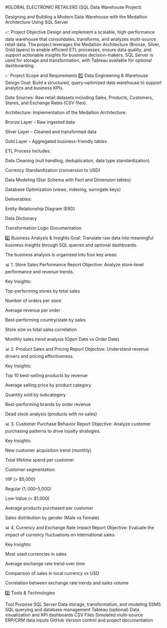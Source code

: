 #GLOBAL ELECTRONIC RETAILERS (SQL Data Warehouse Project)

Designing and Building a Modern Data Warehouse with the Medallion Architecture Using SQL Server

📈 Project Objective
Design and implement a scalable, high-performance data warehouse that consolidates, transforms, and analyzes multi-source retail data.
The project leverages the Medallion Architecture (Bronze, Silver, Gold layers) to enable efficient ETL processes, ensure data quality, and support actionable insights for business decision-makers.
SQL Server is used for storage and transformation, with Tableau available for optional dashboarding.

✅ Project Scope and Requirements
1️⃣ Data Engineering & Warehouse Design
Goal: Build a structured, query-optimized data warehouse to support analytics and business KPIs.

Data Sources:
Raw retail datasets including Sales, Products, Customers, Stores, and Exchange Rates (CSV files).

Architecture:
Implementation of the Medallion Architecture:

Bronze Layer – Raw ingested data

Silver Layer – Cleaned and transformed data

Gold Layer – Aggregated business-friendly tables

ETL Process Includes:

Data Cleaning (null handling, deduplication, data type standardization)

Currency Standardization (conversion to USD)

Data Modeling (Star Schema with Fact and Dimension tables)

Database Optimization (views, indexing, surrogate keys)

Deliverables:

Entity-Relationship Diagram (ERD)

Data Dictionary

Transformation Logic Documentation

2️⃣ Business Analysis & Insights
Goal: Translate raw data into meaningful business insights through SQL queries and optional dashboards.

The business analysis is organized into four key areas:

📊 1. Store Sales Performance Report
Objective:
Analyze store-level performance and revenue trends.

Key Insights:

Top-performing stores by total sales

Number of orders per store

Average revenue per order

Best-performing country/state by sales

Store size vs total sales correlation

Monthly sales trend analysis (Open Date vs Order Date)

📊 2. Product Sales and Pricing Report
Objective:
Understand revenue drivers and pricing effectiveness.

Key Insights:

Top 10 best-selling products by revenue

Average selling price by product category

Quantity sold by subcategory

Best-performing brands by order revenue

Dead stock analysis (products with no sales)

📊 3. Customer Purchase Behavior Report
Objective:
Analyze customer purchasing patterns to drive loyalty strategies.

Key Insights:

New customer acquisition trend (monthly)

Total lifetime spend per customer

Customer segmentation:

VIP (> $5,000)

Regular ($1,000–$5,000)

Low-Value (< $1,000)

Average products purchased per customer

Sales distribution by gender (Male vs Female)

📊 4. Currency and Exchange Rate Impact Report
Objective:
Evaluate the impact of currency fluctuations on international sales.

Key Insights:

Most used currencies in sales

Average exchange rate trend over time

Comparison of sales in local currency vs USD

Correlation between exchange rate trends and sales volume

3️⃣ Tools & Technologies

Tool	Purpose
SQL Server	Data storage, transformation, and modeling
SSMS	SQL querying and database management
Tableau (optional)	Data visualization and KPI dashboards
CSV Files	Simulated multi-source ERP/CRM data inputs
GitHub	Version control and project documentation
